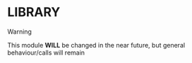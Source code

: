 # LIBRARY

> [!WARNING]
> This module **WILL** be changed in the near future, but general behaviour/calls will remain
